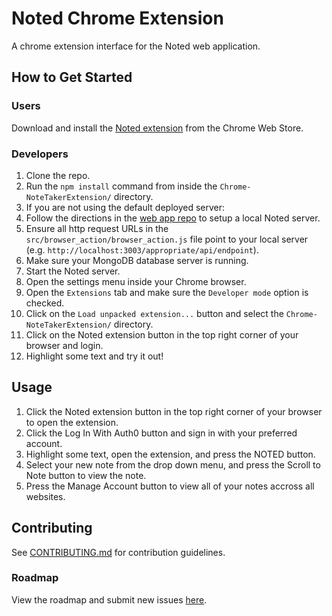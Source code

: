 # Noted Chrome Extension #

A chrome extension interface for the Noted web application.

## How to Get Started ##

### Users ###

Download and install the [Noted extension](https://chrome.google.com/webstore/detail/noted/lfhnbpecbkhfahjfgllalgjjalediolj/related) from the Chrome Web Store.

### Developers ###

1. Clone the repo.
1. Run the `npm install` command from inside the `Chrome-NoteTakerExtension/` directory.
1. If you are not using the default deployed server:
  1. Follow the directions in the [web app repo](https://github.com/Jellyfiish/NoteTakerExtension) to setup a local Noted server.
  1. Ensure all http request URLs in the `src/browser_action/browser_action.js` file point to your local server (e.g. `http://localhost:3003/appropriate/api/endpoint`).
  1. Make sure your MongoDB database server is running.
  1. Start the Noted server.
1. Open the settings menu inside your Chrome browser.
1. Open the `Extensions` tab and make sure the `Developer mode` option is checked.
1. Click on the `Load unpacked extension...` button and select the `Chrome-NoteTakerExtension/` directory.
1. Click on the Noted extension button in the top right corner of your browser and login.
1. Highlight some text and try it out!

## Usage ##

1. Click the Noted extension button in the top right corner of your browser to open the extension.
1. Click the Log In With Auth0 button and sign in with your preferred account.
1. Highlight some text, open the extension, and press the NOTED button.
1. Select your new note from the drop down menu, and press the Scroll to Note button to view the note.
1. Press the Manage Account button to view all of your notes accross all websites.

## Contributing ##

See [CONTRIBUTING.md](CONTRIBUTING.md) for contribution guidelines.

### Roadmap ###

View the roadmap and submit new issues [here](https://github.com/Jellyfiish/Chrome-NoteTakerExtension/issues).

